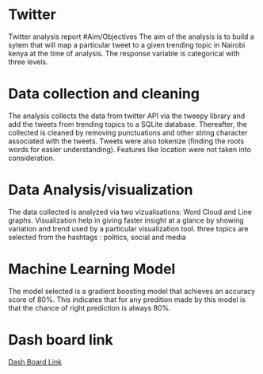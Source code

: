 # Twitter
Twitter analysis report
#Aim/Objectives
The aim of the analysis is to build a sytem that will map a particular tweet to a given trending topic in Nairobi kenya at the time of analysis. The response variable is categorical with three levels.
# Data collection and cleaning
The analysis collects the data from twitter API via the tweepy library and add the tweets from trending topics to a SQLite database. Thereafter, the collected is cleaned by removing punctuations and other string character associated with the tweets. Tweets were also tokenize (finding the roots words for easier understanding). Features like location were not taken into consideration.
# Data Analysis/visualization
 The data collected is analyzed via two vizualisations: Word Cloud and Line graphs. Visualization help in giving faster insight at a glance by showing variation and trend used by a particular visualization tool.
three topics are selected from the hashtags : politics, social and media

# Machine Learning Model
The model selected is a gradient boosting model that achieves an accuracy score of 80%. This indicates that for any predition made by this model is that the chance of right prediction is always 80%.

# Dash board link

<a href = 'https://plot.ly/~anjeo/23/'>Dash Board Link</a>


